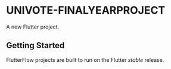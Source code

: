 # UNIVOTE-FINALYEARPROJECT

A new Flutter project.

## Getting Started

FlutterFlow projects are built to run on the Flutter _stable_ release.
